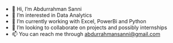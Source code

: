 - 👋 Hi, I’m Abdurrahman Sanni
- 👀 I’m interested in Data Analytics 
- 🌱 I’m currently working with Excel, PowerBi and Python
- 💞️ I’m looking to collaborate on projects and possibly internships
- 📫 You can reach me through abdurrahmansanni@gmail.com

<!---
Abdurrahmansanni/Abdurrahmansanni is a ✨ special ✨ repository because its `README.md` (this file) appears on your GitHub profile.
You can click the Preview link to take a look at your changes.
--->
